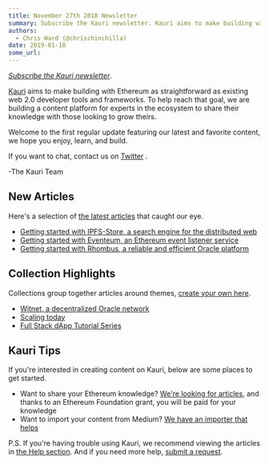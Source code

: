 ```yaml
---
title: November 27th 2018 Newsletter
summary: Subscribe the Kauri newsletter. Kauri aims to make building with Ethereum as straightforward as existing web 2.0 developer tools and frameworks. To help reach that goal, we are building a content platform for experts in the ecosystem to share their knowledge with those looking to grow theirs. Welcome to the first regular update featuring our latest and favorite content, we hope you enjoy, learn, and build. If you want to chat, contact us on Twitter . -The Kauri Team New Articles Heres a selectio
authors:
  - Chris Ward (@chrischinchilla)
date: 2019-01-10
some_url: 
---
```


_[Subscribe the Kauri newsletter](http://eepurl.com/dszB7r)_.

[Kauri](https://beta.kauri.io) aims to make building with Ethereum as straightforward as existing web 2.0 developer tools and frameworks. To help reach that goal, we are building a content platform for experts in the ecosystem to share their knowledge with those looking to grow theirs.

Welcome to the first regular update featuring our latest and favorite content, we hope you enjoy, learn, and build.

If you want to chat, contact us on [Twitter](https://kauri.us17.list-manage.com/track/click?u=e46233ccfd6bb938ab7cbb5a3&id=9c2c5c3309&e=c95b2085fd) .

-The Kauri Team

## New Articles

Here's a selection of [the latest articles](https://beta.kauri.io/articles) that caught our eye.

- [Getting started with IPFS-Store, a search engine for the distributed web](https://beta.kauri.io/article/874b1fe11d00406bbbef053405fd4538/v7/getting-started-with-ipfs-store)
- [Getting started with Eventeum, an Ethereum event listener service](https://beta.kauri.io/article/90dc8d911f1c43008c7d0dfa20bde298/v2/getting-started-with-eventeum)
- [Getting started with Rhombus, a reliable and efficient Oracle platform](https://beta.kauri.io/article/c93193f04cf649ebb4762b8ba8cfbefc/v1/getting-started-with-rhombus)

## Collection Highlights

Collections group together articles around themes, [create your own here](https://beta.kauri.io/login?r=create-collection).

- [Witnet, a decentralized Oracle network](https://beta.kauri.io/public-profile/6e324914518ed1d4df5a72b405cbb9a64d815d57)
- [Scaling today](ttps://beta.kauri.io/collection/5be1a3f93917ab0001ea9baa/scaling-today)
- [Full Stack dApp Tutorial Series](https://beta.kauri.io/collection/5b8e401ee727370001c942e3/full-stack-dapp-tutorial-series)

## Kauri Tips

If you're interested in creating content on Kauri, below are some places to get started.

- Want to share your Ethereum knowledge? [We're looking for articles](https://beta.kauri.io/article/b5c15961f13d4112bc82f6edb6fd3a75), and thanks to an Ethereum Foundation grant, you will be paid for your knowledge
- Want to import your content from Medium? [We have an importer that helps](https://beta.kauri.io/article/15673b4f86da49f5aed621696499c662/v2/kauri-importer-guidelines)

P.S. If you're having trouble using Kauri, we recommend viewing the articles in [the Help section](https://rinkeby.kauri.io/help). And if you need more help, [submit a request](https://rinkeby.kauri.io/create-request).
